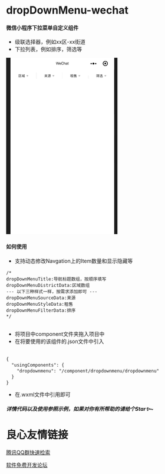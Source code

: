 # dropDownMenu-wechat


#### 微信小程序下拉菜单自定义组件

* 级联选择器，例如xx区-xx街道
* 下拉列表，例如排序，筛选等

![img](https://github.com/ZBK1nger/dropDownMenu-wechat/blob/master/source/Feb-16-2019%2000-49-26.gif)

#### 如何使用

* 支持动态修改Navgation上的Item数量和显示隐藏等

~~~
/*
dropDownMenuTitle:导航标题数组，按顺序填写
dropDownMenuDistrictData:区域数组
--- 以下三种样式一样，按需求添加即可 ---
dropDownMenuSourceData:来源
dropDownMenuStyleData:租售
dropDownMenuFilterData:排序
*/
 
~~~
* 将项目中component文件夹拖入项目中
* 在将要使用的该组件的.json文件中引入

~~~

{
  "usingComponents": {
    "dropdownmenu": "/component/dropdownmenu/dropdownmenu"
  }
}

~~~
* 在.wxml文件中引用即可

##### 详情代码以及使用参照示例，如果对你有所帮助的请给个Star✨~

 # 良心友情链接

[腾讯QQ群快速检索](http://u.720life.cn/s/8cf73f7c)

[软件免费开发论坛](http://u.720life.cn/s/bbb01dc0)